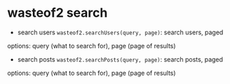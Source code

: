# wasteof2 search

- search users `wasteof2.searchUsers(query, page)`: search users, paged

options: query (what to search for), page (page of results)
- search posts `wasteof2.searchPosts(query, page)`: search posts, paged

options: query (what to search for), page (page of results)